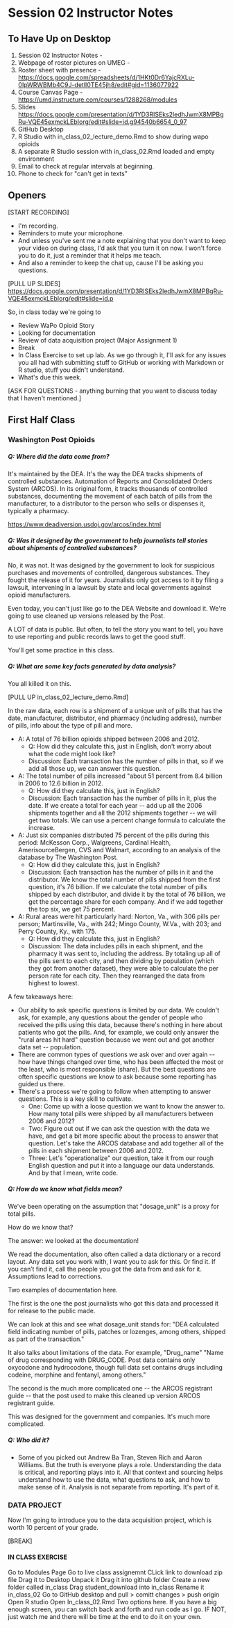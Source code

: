 # Session 02 Instructor Notes

## To Have Up on Desktop

1. Session 02 Instructor Notes -
2. Webpage of roster pictures on UMEG -
3. Roster sheet with presence - https://docs.google.com/spreadsheets/d/1HKt0Dr6YajcRXLu-0IpWRWBMb4C9J-detlI0TE45jh8/edit#gid=1136077922
3. Course Canvas Page - https://umd.instructure.com/courses/1288268/modules
4. Slides https://docs.google.com/presentation/d/1YD3RISEks2ledhJwmX8MPBgRu-VQE45exmckLEbIorg/edit#slide=id.g94540b6654_0_97
8. GitHub Desktop
9. R Studio with in_class_02_lecture_demo.Rmd to show during wapo opioids
10. A separate R Studio session with in_class_02.Rmd loaded and empty environment
11. Email to check at regular intervals at beginning.
12. Phone to check for "can't get in texts"


## Openers

[START RECORDING]
* I'm recording.
* Reminders to mute your microphone.  
* And unless you've sent me a note explaining that you don't want to keep your video on during class, I'd ask that you turn it on now.  I won't force you to do it, just a reminder that it helps me teach.  
* And also a reminder to keep the chat up, cause I'll be asking you questions.

[PULL UP SLIDES]
https://docs.google.com/presentation/d/1YD3RISEks2ledhJwmX8MPBgRu-VQE45exmckLEbIorg/edit#slide=id.p

So, in class today we're going to
* Review WaPo Opioid Story
* Looking for documentation
* Review of data acquisition project (Major Assignment 1)
* Break
* In Class Exercise to set up lab.  As we go through it, I'll ask for any issues you all had with submitting stuff to GitHub or working with Markdown or R studio, stuff you didn't understand.
* What's due this week.

[ASK FOR QUESTIONS - anything burning that you want to discuss today that I haven't mentioned.]

## First Half Class

### Washington Post Opioids

##### Q: Where did the data come from?

It's maintained by the DEA.  It's the way the DEA tracks shipments of controlled substances.   Automation of Reports and Consolidated Orders System (ARCOS).  In its original form, it tracks thousands of controlled substances, documenting the movement of each batch of pills from the manufacturer, to a distributor to the person who sells or dispenses it, typically a pharmacy.

https://www.deadiversion.usdoj.gov/arcos/index.html

##### Q: Was it designed by the government to help journalists tell stories about shipments of controlled substances?

No, it was not.  It was designed by the government to look for suspicious purchases and movements of controlled, dangerous substances.  They fought the release of it for years.  Journalists only got access to it by filing a lawsuit, intervening in a lawsuit by state and local governments against opioid manufacturers.

Even today, you can't just like go to the DEA Website and download it. We're going to use cleaned up versions released by the Post.

A LOT of data is public.  But often, to tell the story you want to tell, you have to use reporting and public records laws to get the good stuff.

You'll get some practice in this class.

##### Q: What are some key facts generated by data analysis?   

You all killed it on this.

[PULL UP in_class_02_lecture_demo.Rmd]

In the raw data, each row is a shipment of a unique unit of pills that has the date, manufacturer, distributor, end pharmacy (including address), number of pills, info about the type of pill and more.   


* A: A total of 76 billion opioids shipped between 2006 and 2012.
  * Q: How did they calculate this, just in English, don't worry about what the code might look like?
  * Discussion: Each transaction has the number of pills in that, so if we add all those up, we can answer this question.
* A: The total number of pills increased "about 51 percent from 8.4 billion in 2006 to 12.6 billion in 2012.
  * Q: How did they calculate this, just in English?  
  * Discussion: Each transaction has the number of pills in it, plus the date.  If we create a total for each year -- add up all the 2006 shipments together and all the 2012 shipments together -- we will get two totals. We can use a percent change formula to calculate the increase.
* A: Just six companies distributed 75 percent of the pills during this period: McKesson Corp., Walgreens, Cardinal Health, AmerisourceBergen, CVS and Walmart, according to an analysis of the database by The Washington Post.
  * Q: How did they calculate this, just in English?  
  * Discussion: Each transaction has the number of pills in it and the distributor. We know the total number of pills shipped from the first question, it's 76 billion.  If we calculate the total number of pills shipped by each distributor, and divide it by the total of 76 billion, we get the percentage share for each company.  And if we add together the top six, we get 75 percent.
* A: Rural areas were hit particularly hard: Norton, Va., with 306 pills per person; Martinsville, Va., with 242; Mingo County, W.Va., with 203; and Perry County, Ky., with 175.
  * Q: How did they calculate this, just in English?
  * Discussion: The data includes pills in each shipment, and the pharmacy it was sent to, including the address.  By totaling up all of the pills sent to each city, and then dividing by population (which they got from another dataset), they were able to calculate the per person rate for each city.  Then they rearranged the data from highest to lowest.  

A few takeaways here:
* Our ability to ask specific questions is limited by our data. We couldn't ask, for example, any questions about the gender of people who received the pills using this data, because there's nothing in here about patients who got the pills.  And, for example, we could only answer the "rural areas hit hard" question because we went out and got another data set -- population.
* There are common types of questions we ask over and over again -- how have things changed over time, who has been affected the most or the least, who is most responsible (share). But the best questions are often specific questions we know to ask because some reporting has guided us there.  
* There's a process we're going to follow when attempting to answer questions. This is a key skill to cultivate.   
  * One: Come up with a loose question we want to know the answer to. How many total pills were shipped by all manufacturers between 2006 and 2012?
  * Two: Figure out out if we can ask the question with the data we have, and get a bit more specific about the process to answer that question.  Let's take the ARCOS database and add together all of the pills in each shipment between 2006 and 2012.
  * Three: Let's "operationalize" our question, take it from our rough English question and put it into a language our data understands. And by that I mean, write code.   



##### Q: How do we know what fields mean?

We've been operating on the assumption that "dosage_unit" is a proxy for total pills.

How do we know that?

The answer: we looked at the documentation!

We read the documentation, also often called a data dictionary or a record layout.  Any data set you work with, I want you to ask for this. Or find it. If you can’t find it, call the people you got the data from and ask for it.  Assumptions lead to corrections.  

Two examples of documentation here.

The first is the one the post journalists who got this data and processed it for release to the public made.  

We can look at this and see what dosage_unit stands for: "DEA calculated field indicating number of pills, patches or lozenges, among others, shipped as part of the transaction."

It also talks about limitations of the data. For example, "Drug_name"
"Name of drug corresponding with DRUG_CODE. Post data contains only oxycodone and hydrocodone, though full data set contains drugs including codeine, morphine and fentanyl, among others."


The second is the much more complicated one -- the ARCOS registrant guide -- that the post used to make this cleaned up version ARCOS registrant guide.

This was designed for the government and companies.  It's much more complicated.

##### Q: Who did it?    

* Some of you picked out Andrew Ba Tran, Steven Rich and Aaron Williams.  But the truth is everyone plays a role.  Understanding the data is critical, and reporting plays into it. All that context and sourcing helps understand how to use the data, what questions to ask, and how to make sense of it.  Analysis is not separate from reporting. It's part of it.

### DATA PROJECT

Now I'm going to introduce you to the data acquisition project, which is worth 10 percent of your grade.

[BREAK]

#### IN CLASS EXERCISE

Go to Modules Page
Go to live class assignemnt
CLick link to download zip file
Drag it to Desktop
Unpack it
Drag it into github folder
Create a new folder called in_class
Drag student_download into in_class
Rename it in_class_02
Go to GitHub desktop and pull > comitt changes > push origin
Open R studio
Open In_class_02.Rmd
Two options here. If you have a big enough screen, you can switch back and forth and run code as I go. IF NOT, just watch me and there will be time at the end to do it on your own. 

